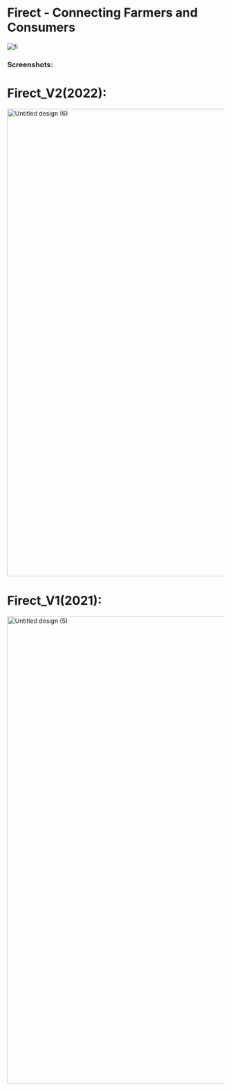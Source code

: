 # Firect - Connecting Farmers and Consumers

![fi](https://user-images.githubusercontent.com/90695071/187675137-9fc49f6b-c1ed-440d-837f-b704f3b94094.png)

### Screenshots:


# Firect_V2(2022):

<img width="1080" alt="Untitled design (6)" src="https://user-images.githubusercontent.com/90695071/187939343-25221bce-9c2a-4ee4-afac-9c817f76be99.png">

# Firect_V1(2021):

<img width="1080" alt="Untitled design (5)" src="https://user-images.githubusercontent.com/90695071/187938957-b9f9bec9-1638-4339-9879-dd05a2f091ef.png">


